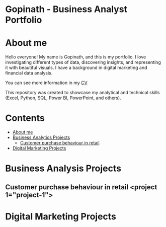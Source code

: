 # Gopinath - Business Analyst Portfolio
# About me <about me="about-me"></a>
Hello everyone! My name is Gopinath, and this is my portfolio.
I love investigating different types of data, discovering insights, and representing it with beautiful visuals.
I have a background in digital marketing and financial data analysis.

You can see more information in my [CV](https://sivaavis611.wixsite.com/portfolio/about)

This repository was created to showcase my analytical and technical skills (Excel, Python, SQL, Power BI, PowerPoint, and others).

# Contents
* [About me](#about-me)
* [Business Analytics Projects](#about-me)
  * [Customer purchase behaviour in retail](#project-1)
* [Digital Marketing Projects](#digital-marketing-projects)



# Business Analysis Projects <business analysis projects="business-analysis-projects"></a>
## Customer purchase behaviour in retail <project 1="project-1"></a>


# Digital Marketing Projects <digital marketing projects="digital-marketing-projects"></a>
